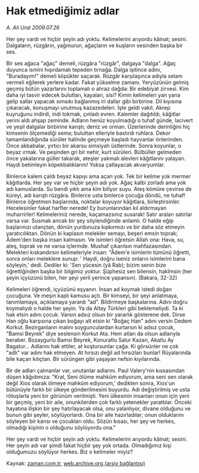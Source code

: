 # Hak etmediğimiz adlar

*A. Ali Ural 2009.07.26*

<tr><td class="metin" colspan="2" style="padding-top: 20px; padding-left: 5px; padding-right: 10px;">Her şey vardı ve hiçbir şeyin adı yoktu. Kelimelerini arıyordu kâinat; sesini. Dalgaların, rüzgârın, yağmurun, ağaçların ve kuşların sesinden başka bir ses.</td></tr><tr><td class="metin" colspan="2" style="padding-top: 20px; padding-left: 5px; padding-right: 10px;"><p> Bir ses ağaca "ağaç" demeli, rüzgâra "rüzgâr", dalgaya "dalga". Ağaç duyunca ismini hışırdamalı tepeden tırnağa. Dalga işitince adını, "Buradayım!" demeli köpükler saçarak. Rüzgâr karşılaşınca adıyla selam vermeli eğilerek yerlere kadar. Fakat yükselme zamanı. Yeryüzünün gelmiş geçmiş bütün yazarlarını toplamalı o ahraz dağda: Bir edebiyat zirvesi. Kim daha iyi tasvir edecek bulutları, kayaları, sisi? Kimin kelimeleri yan yana gelip sallar yapacak sımsıkı bağlanmış iri dallar gibi birbirine. Dil kıyısına çıkaracak, konuşmayı unutmuş kazazedeleri. İşte geldi vakit. Akrep kuyruğunu indirdi, indi tokmak, çınladı evren. Kalemler dağıtıldı, kâğıtlar yerini aldı ahşap zeminde. Adların henüz koyulmadığı o tuhaf günde, lacivert ve yeşil dalgalar birbirine karıştı; deniz ve orman. Üzerlerinde derinliğini hiç kimsenin ölçemediği sema; buluttan elleriyle bastırdı ruhlara. Dekor tamamlandığında sürüler halinde geçmeye başladı hayvanlar önlerinden. Önce akbabalar, yırtıcı bir akarsu simsiyah üstlerinde. Sonra koyunlar, o beyaz ırmak. Ve peşinden gri bir nehir, kurt sürüleri. Bülbüller gelmeden önce yakalarına güller takarak, ateşler yakmalı alevleri kâğıtlarını yalayan. Haydi betimleyin köpekbalıklarını! Yoksa çatlayacak akvaryumlar.
<p>Binlerce kalem çaldı beyaz kapıyı ama açan yok. Tek bir kelime yok mermer kâğıtlarda. Her şey var ve hiçbir şeyin adı yok. Ağaç kalbi zorladı ama yok adı kamuslarda. Su bendi yıktı ama kim biliyor suyu. Ateş kömüre çevirse de küreyi, adı karıştı rüzgâra. Binlerce usta binlerce çocuğa döndü, ne tuhaf! Binlerce öğretmen başlarında, noktalar koyuyor kâğıtlara, birleştirsinler. Hecelesinler fakat harfler nerede! Ey burunlarından kıl aldırmayan muharrirler! Kelimeleriniz nerede, kaçamazsınız susarak! Satır araları satırlar varsa var. Susmak ancak bir şey söylendiğinde anlamlı. O halde eğip başlarınızı utançtan, dönün yurdunuza kıpkırmızı ve bir daha söz etmeyin yaratıcılıktan. Dönün ki kaplasın melekler semayı, beşeri emsin toprak; Âdem'den başka insan kalmasın. Ve isimleri öğretsin Allah ona: Hava, su, ateş, toprak ve ne varsa içlerinde. Mushaf çıkarılsın mahfazasından. Melekleri kıskandırsın kelimeleriyle insan: "Âdem'e isimlerin tümünü öğretti, sonra onları meleklere sunup: ' Haydi, doğru iseniz onların isimlerini bana söyleyin,' dedi. Dediler ki: 'Sen yücesin (yâ Rab); bizim senin bize öğrettiğinden başka bir bilgimiz yoktur. Şüphesiz sen bilensin, hakîmsin (her şeyin içyüzünü bilen, her şeyi yerli yerince yapansın). (Bakara, 32-32)
<p>Kelimeleri öğrendi, içyüzünü eşyanın. İnsan ad koymak istedi doğan çocuğuna. Ve meşin kaplı kamusu açtı. Bir kimseyi, bir şeyi anlatmaya, tanımlamaya, açıklamaya yarardı "ad". Bildirmeye başkalarına. Adını doğru koymalıydı o halde her şeyin. Ya da Altay Türkleri gibi beklemeliydi. Ta ki hak etsin adını çocuk. Varsın adsız olsun bir yararlık gösterene dek. Dirse Han oğlu karşısına çıkan boğayı alt etsin ki "Boğaç Han" adını versin Dedem Korkut. Bezirganların malını soygunculardan kurtarsın ki adsız çocuk, "Bamsi Beyrek" diye seslensin Korkut Ata. Hem atları da olsun adlarıyla beraber. Bozaygurlu Bamsi Beyrek, Konuratlu Salur Kazan, Akatlu Ay Bagatur... Adlarını hak ettiler, at koştursunlar çağa. Ki görsünler ne çok "adlı" var adını hak etmeyen. At hırsızı değil ad hırsızları bunlar! Rüyalarında bile kaçan kılıçtan. Bir sürüngen gibi yaşayan nefsin kıyılarında.
<p>Bir de adları çalınanlar var, unutanlar adlarını. Paul Valery'nin kıssasından düşen kâğıdımıza: "Kral, Seni ölüme mahkûm ediyorum, ama seni sen olarak değil Xios olarak ölmeye mahkûm ediyorum,' dedikten sonra, Xios'un bütünüyle farklı bir ülkeye gönderilmesini buyurdu. Adı değiştirilmiş ve usta rötuşlarla yeni bir görünüm verilmişti. Yeni ülkesinin insanları onun için yeni bir geçmiş, yeni bir aile, onunkilerden çok farklı yetenekler yarattılar. Önceki hayatına ilişkin bir şey hatırlayacak olsa, onu yalanlıyor, divane olduğunu ve bunun gibi şeyler, söylüyorlardı. Ona bir aile hazırladılar; onun olduklarını söyleyen bir karısı ve çocukları oldu. Sözün kısası, her şey ve herkes, olmadığı kişinin o olduğunu söylüyordu ona."
<p>Her şey vardı ve hiçbir şeyin adı yoktu. Kelimelerini arıyordu kâinat; sesini. Her şeyin adı var şimdi fakat hiçbir şey yok ortada. Olmadığımız kişi olduğumuzu söylüyor herkes. Biz o kelimeler miyiz? <br/></p></p></p></p></p></td></tr>

Kaynak: [zaman.com.tr](http://zaman.com.tr/yazar.do?yazino=873329), [web.archive.org (arşiv bağlantısı)](http://web.archive.org/web/20090730214641/http://www.zaman.com.tr:80/yazar.do?yazino=873329)
